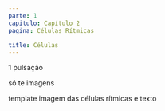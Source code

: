 ```yaml
---
parte: 1
capitulo: Capítulo 2
pagina: Células Rítmicas

title: Células
---
```


1 pulsação

só te imagens

template imagem das células rítmicas e texto
